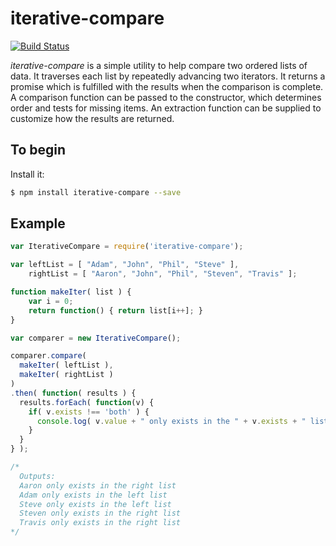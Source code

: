 # iterative-compare

[![Build Status](https://travis-ci.org/evanwheeler/iterative-compare.png?branch=master)](https://travis-ci.org/evanwheeler/iterative-compare)

_iterative-compare_ is a simple utility to help compare two ordered lists of data. It traverses each list by repeatedly advancing two iterators. It returns a promise which is fulfilled with the results when the comparison is complete. A comparison function can be passed to the constructor, which determines order and tests for missing items. An extraction function can be supplied to customize how the results are returned.

## To begin

Install it:
    
  ```bash
  $ npm install iterative-compare --save
  ```

## Example

```javascript
var IterativeCompare = require('iterative-compare');

var leftList = [ "Adam", "John", "Phil", "Steve" ],
    rightList = [ "Aaron", "John", "Phil", "Steven", "Travis" ];

function makeIter( list ) { 
    var i = 0;
    return function() { return list[i++]; }
}

var comparer = new IterativeCompare();

comparer.compare(  
  makeIter( leftList ), 
  makeIter( rightList ) 
)
.then( function( results ) { 
  results.forEach( function(v) { 
    if( v.exists !== 'both' ) { 
      console.log( v.value + " only exists in the " + v.exists + " list" );
    }
  }
} );

/*
  Outputs: 
  Aaron only exists in the right list
  Adam only exists in the left list
  Steve only exists in the left list
  Steven only exists in the right list
  Travis only exists in the right list
*/
```

